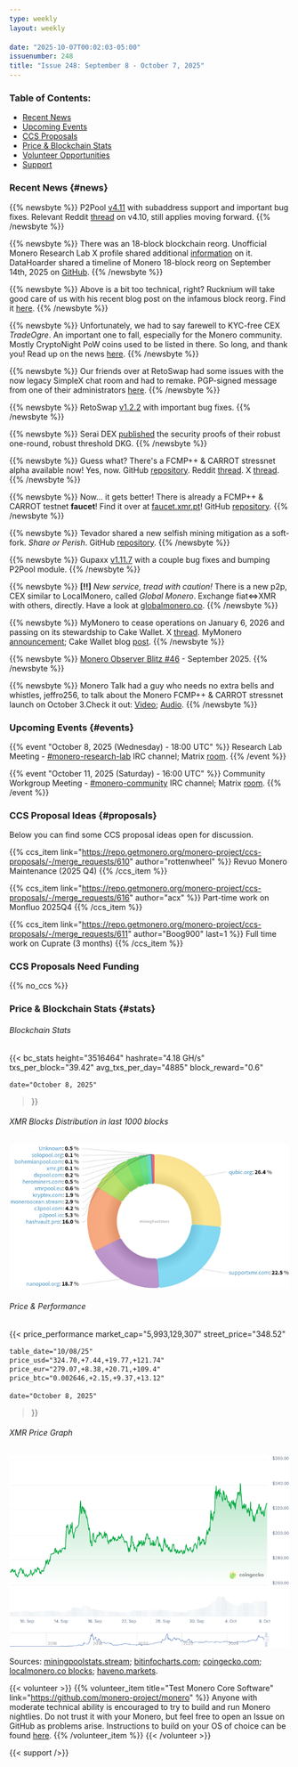 ```yaml
---
type: weekly
layout: weekly

date: "2025-10-07T00:02:03-05:00"
issuenumber: 248
title: "Issue 248: September 8 - October 7, 2025"
---
```


### Table of Contents:

- [Recent News](#news)
- [Upcoming Events](#events)
- [CCS Proposals](#proposals)
- [Price & Blockchain Stats](#stats)
- [Volunteer Opportunities](#volunteer)
- [Support](#support)

### Recent News {#news}

{{% newsbyte %}}
P2Pool [v4.11](https://github.com/SChernykh/p2pool/releases/tag/v4.11) with subaddress support and important bug fixes. Relevant Reddit [thread](https://redlib.privacyredirect.com/r/Monero/comments/1ncde8h/psa_p2pool_v410_update_will_speed_up_the_whole/) on v4.10, still applies moving forward.
{{% /newsbyte %}}

{{% newsbyte %}}
There was an 18-block blockchain reorg. Unofficial Monero Research Lab X profile shared additional [information](https://xcancel.com/MoneroResearchL/status/1967336540037636427) on it. DataHoarder shared a timeline of Monero 18-block reorg on September 14th, 2025 on [GitHub](https://github.com/WeebDataHoarder/Monero-Timeline-Sep14).
{{% /newsbyte %}}

{{% newsbyte %}}
Above is a bit too technical, right? Rucknium will take good care of us with his recent blog post on the infamous block reorg. Find it [here](https://rucknium.me/posts/monero-18-block-reorg/).
{{% /newsbyte %}}

{{% newsbyte %}}
Unfortunately, we had to say farewell to KYC-free CEX _TradeOgre_. An important one to fall, especially for the Monero community. Mostly CryptoNight PoW coins used to be listed in there. So long, and thank you! Read up on the news [here](https://rcmp.ca/en/news/2025/09/rcmp-executes-record-seizure-more-56-million-dollars-cryptocurrency).
{{% /newsbyte %}}

{{% newsbyte %}}
Our friends over at RetoSwap had some issues with the now legacy SimpleX chat room and had to remake. PGP-signed message from one of their administrators [here](https://paste.debian.net/1400038/).
{{% /newsbyte %}}

{{% newsbyte %}}
RetoSwap [v1.2.2](https://github.com/retoaccess1/haveno-reto/releases/tag/1.2.2-reto) with important bug fixes.
{{% /newsbyte %}}

{{% newsbyte %}}
Serai DEX [published](https://serai.exchange/2025/09/26/dkg-evrf-security-proofs.html) the security proofs of their robust one-round, robust threshold DKG.
{{% /newsbyte %}}

{{% newsbyte %}}
Guess what? There's a FCMP++ & CARROT stressnet alpha available now! Yes, now. GitHub [repository](https://github.com/seraphis-migration/monero/releases/tag/v0.19.0.0-alpha.1.1). Reddit [thread](https://redlib.privacyredirect.com/r/Monero/comments/1nsuctt/fcmp_carrot_alpha_stressnet_v1/). X [thread](https://xcancel.com/moneroresearchl/status/1972377892509368588).
{{% /newsbyte %}}

{{% newsbyte %}}
Now... it gets better! There is already a FCMP++ & CARROT testnet **faucet**! Find it over at [faucet.xmr.pt](https://faucet.xmr.pt/)! GitHub [repository](https://github.com/kic0/FCMP--Testnet-Faucet).
{{% /newsbyte %}}

{{% newsbyte %}}
Tevador shared a new selfish mining mitigation as a soft-fork. _Share or Perish_. GitHub [repository](https://github.com/monero-project/research-lab/issues/146).
{{% /newsbyte %}}

{{% newsbyte %}}
Gupaxx [v1.11.7](https://github.com/Cyrix126/gupaxx/releases/tag/v1.11.7) with a couple bug fixes and bumping P2Pool module.
{{% /newsbyte %}}

{{% newsbyte %}}
**[!!]** *New service, tread with caution!* There is a new p2p, CEX similar to LocalMonero, called _Global Monero_. Exchange fiat<=>XMR with others, directly. Have a look at [globalmonero.co](https://globalmonero.co/).
{{% /newsbyte %}}

{{% newsbyte %}}
MyMonero to cease operations on January 6, 2026 and passing on its stewardship to Cake Wallet. X [thread](https://xcancel.com/MyMonero/status/1975258102770671680). MyMonero [announcement](https://mymonero.com/?announcement=1); Cake Wallet blog [post](https://blog.cakewallet.com/announcing-mymoneros-sunset-and-stewardship-transition-to-cake-wallet/).
{{% /newsbyte %}}

{{% newsbyte %}}
[Monero Observer Blitz #46](https://monero.observer/monero-observer-blitz-september-2025/) - September 2025.
{{% /newsbyte %}}

{{% newsbyte %}}
Monero Talk had a guy who needs no extra bells and whistles, jeffro256, to talk about the Monero FCMP++ & CARROT stressnet launch on October 3.Check it out: [Video](https://inv.nadeko.net/watch?v=4Ju1RM3CtAo); [Audio](https://www.monerotalk.live/monerotalk-363). 
{{% /newsbyte %}}

### Upcoming Events {#events}

{{% event "October 8, 2025 (Wednesday) - 18:00 UTC" %}}
Research Lab Meeting - [#monero-research-lab](irc://irc.libera.chat/#monero-research-lab) IRC channel; Matrix [room](https://matrix.to/#/#monero-research-lab:monero.social).
{{% /event %}}

{{% event "October 11, 2025 (Saturday) - 16:00 UTC" %}}
Community Workgroup Meeting - [#monero-community](irc://irc.libera.chat/#monero-community) IRC channel; Matrix [room](https://matrix.to/#/#monero-community:monero.social).
{{% /event %}}

### CCS Proposal Ideas {#proposals}

Below you can find some CCS proposal ideas open for discussion.

{{% ccs_item link="https://repo.getmonero.org/monero-project/ccs-proposals/-/merge_requests/610" author="rottenwheel" %}}
Revuo Monero Maintenance (2025 Q4)
{{% /ccs_item %}}

{{% ccs_item link="https://repo.getmonero.org/monero-project/ccs-proposals/-/merge_requests/616" author="acx" %}}
Part-time work on Monfluo 2025Q4
{{% /ccs_item %}}

{{% ccs_item link="https://repo.getmonero.org/monero-project/ccs-proposals/-/merge_requests/611" author="Boog900" last=1 %}}
Full time work on Cuprate (3 months)
{{% /ccs_item %}}

### CCS Proposals Need Funding

{{% no_ccs %}}

### Price & Blockchain Stats {#stats}

###### Blockchain Stats

{{< bc_stats
	height="3516464"
	hashrate="4.18 GH/s"
	txs_per_block="39.42"
	avg_txs_per_day="4885"
	block_reward="0.6"

	date="October 8, 2025"
>}}

###### XMR Blocks Distribution in last 1000 blocks

![Hashrate Pool Distribution Pie Chart](./hash.png)

###### Price & Performance

{{< price_performance
	market_cap="5,993,129,307"
	street_price="348.52"

	table_date="10/08/25"
	price_usd="324.70,+7.44,+19.77,+121.74"
	price_eur="279.07,+8.38,+20.71,+109.4"
	price_btc="0.002646,+2.15,+9.37,+13.12"

	date="October 8, 2025"
>}}

###### XMR Price Graph

![XMR Price Graph](./price.png)

Sources: [miningpoolstats.stream](https://miningpoolstats.stream/monero); [bitinfocharts.com](https://bitinfocharts.com/monero/); [coingecko.com](https://www.coingecko.com/en/coins/monero); [localmonero.co blocks](https://localmonero.co/blocks); [haveno.markets](https://haveno.markets/).

{{< volunteer >}}
{{% volunteer_item title="Test Monero Core Software" link="https://github.com/monero-project/monero" %}}
Anyone with moderate technical ability is encouraged to try to build and run Monero nightlies. Do not trust it with your Monero, but feel free to open an Issue on GitHub as problems arise. Instructions to build on your OS of choice can be found [here](https://github.com/monero-project/monero#compiling-monero-from-source). 
{{% /volunteer_item %}}
{{< /volunteer >}}

{{< support />}}
